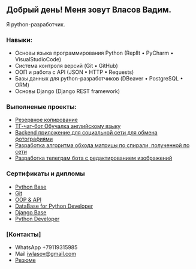 

## Добрый день! Меня зовут Власов Вадим.
   Я python-разработчик.


### Навыки:
- Основы языка программирования Python (ReplIt • PyCharm • VisualStudioCode)
- Система контроля версий (Git • GitHub)
- ООП и работа с API (JSON • HTTP • Requests)
- Базы данных для python-разработчиков (DBeaver • PostgreSQL • ORM)
- Основы Django (Django REST framework)


### Выполненые проекты:
- [Резервное копирование](https://github.com/iwlasov/CourseWork_BackUp)
- [ТГ-чат-бот Обучалка английскому языку](https://github.com/iwlasov/course_work_Python_PostgreSQL_ORM)
- [Backend приложение для социальной сети для обмена фотографиями](https://github.com/iwlasov/Diplom_Work)
- [Разработка алгоритма обхода матрицы по спирали, полученной по сети](https://github.com/iwlasov/Matrix_Spiral_Traversal)
- [Разработка телеграм бота с редактированием изображений](https://github.com/iwlasov/Telegram_Image_Editor_Bot)


### Сертификаты и дипломы
- [Python Base](https://github.com/MariyaTokarevaa/MariyaTokarevaa/blob/main/certificatePythonBase.pdf)
- [Git](https://github.com/MariyaTokarevaa/MariyaTokarevaa/blob/main/certificateGit.pdf)
- [OOP & API](https://github.com/MariyaTokarevaa/MariyaTokarevaa/blob/main/certificateOOPandWorkwithAPI.pdf)
- [DataBase for Python Developer](https://github.com/MariyaTokarevaa/MariyaTokarevaa/blob/main/certificateDataBaseforPythonDeveloper.pdf)
- [Django Base](https://github.com/MariyaTokarevaa/MariyaTokarevaa/blob/main/certificateDjangoBase.pdf)
- [Python Developer](https://github.com/MariyaTokarevaa/MariyaTokarevaa/blob/main/certificatePythonDeveloperFromScratch.pdf)


### [Контакты]
 - WhatsApp +79119315985
 - Mail iwlasov@gmail.com
 - [Резюме](https://spb.hh.ru/resume/0e95b994ff0ce9db5e0039ed1f514f536f3846)

